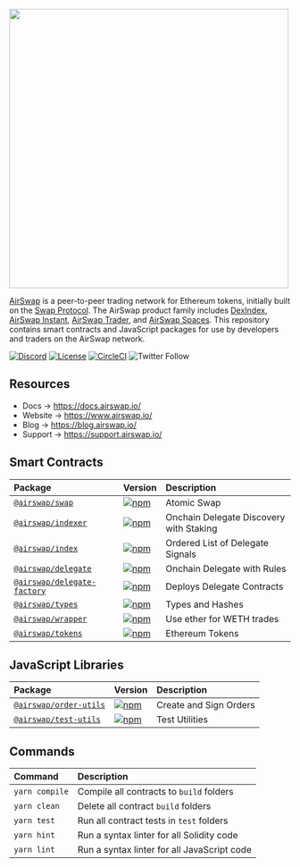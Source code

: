 <br />
<img src="https://swap.tech/images/airswap-high-res.png" width="500"/>
<br />

[AirSwap](https://www.airswap.io/) is a peer-to-peer trading network for Ethereum tokens, initially built on the [Swap Protocol](https://swap.tech/whitepaper/). The AirSwap product family includes [DexIndex](https://dexindex.io/), [AirSwap Instant](https://instant.airswap.io/), [AirSwap Trader](https://trader.airswap.io/), and [AirSwap Spaces](https://spaces.airswap.io/). This repository contains smart contracts and JavaScript packages for use by developers and traders on the AirSwap network.

[![Discord](https://img.shields.io/discord/590643190281928738.svg)](https://chat.airswap.io)
[![License](https://img.shields.io/badge/License-Apache%202.0-blue.svg)](https://opensource.org/licenses/Apache-2.0)
[![CircleCI](https://circleci.com/gh/airswap/airswap-protocols.svg?style=svg&circle-token=73bd6668f836ce4306dbf6ca32109ddbb5b7e1fe)](https://circleci.com/gh/airswap/airswap-protocols)
![Twitter Follow](https://img.shields.io/twitter/follow/airswap?style=social)

## Resources

- Docs → https://docs.airswap.io/
- Website → https://www.airswap.io/
- Blog → https://blog.airswap.io/
- Support → https://support.airswap.io/

## Smart Contracts

| Package                                            | Version                                                                                                           | Description                         |
| :------------------------------------------------- | :---------------------------------------------------------------------------------------------------------------- | :---------------------------------- |
| [`@airswap/swap`](/protocols/swap)                 | [![npm](https://img.shields.io/npm/v/@airswap/swap)](https://www.npmjs.com/package/@airswap/swap)                 | Atomic Swap                         |
| [`@airswap/indexer`](/protocols/indexer)           | [![npm](https://img.shields.io/npm/v/@airswap/indexer)](https://www.npmjs.com/package/@airswap/indexer)           | Onchain Delegate Discovery with Staking |
| [`@airswap/index`](/protocols/index)               | [![npm](https://img.shields.io/npm/v/@airswap/index)](https://www.npmjs.com/package/@airswap/index)               | Ordered List of Delegate Signals        |
| [`@airswap/delegate`](/protocols/delegate)                 | [![npm](https://img.shields.io/npm/v/@airswap/delegate)](https://www.npmjs.com/package/@airswap/delegate)                 | Onchain Delegate with Rules             |
| [`@airswap/delegate-factory`](/protocols/delegate-factory) | [![npm](https://img.shields.io/npm/v/@airswap/delegate-factory)](https://www.npmjs.com/package/@airswap/delegate-factory) | Deploys Delegate Contracts              |
| [`@airswap/types`](/protocols/types)               | [![npm](https://img.shields.io/npm/v/@airswap/types)](https://www.npmjs.com/package/@airswap/types)               | Types and Hashes                    |
| [`@airswap/wrapper`](/helpers/wrapper)             | [![npm](https://img.shields.io/npm/v/@airswap/wrapper)](https://www.npmjs.com/package/@airswap/wrapper)           | Use ether for WETH trades           |
| [`@airswap/tokens`](/helpers/tokens)               | [![npm](https://img.shields.io/npm/v/@airswap/tokens)](https://www.npmjs.com/package/@airswap/tokens)             | Ethereum Tokens                     |

## JavaScript Libraries

| Package                                         | Version                                                                                                         | Description            |
| :---------------------------------------------- | :-------------------------------------------------------------------------------------------------------------- | :--------------------- |
| [`@airswap/order-utils`](/packages/order-utils) | [![npm](https://img.shields.io/npm/v/@airswap/order-utils)](https://www.npmjs.com/package/@airswap/order-utils) | Create and Sign Orders |
| [`@airswap/test-utils`](/packages/test-utils)   | [![npm](https://img.shields.io/npm/v/@airswap/test-utils)](https://www.npmjs.com/package/@airswap/test-utils)   | Test Utilities         |

## Commands

| Command        | Description                                 |
| :------------- | :------------------------------------------ |
| `yarn compile` | Compile all contracts to `build` folders    |
| `yarn clean`   | Delete all contract `build` folders         |
| `yarn test`    | Run all contract tests in `test` folders    |
| `yarn hint`    | Run a syntax linter for all Solidity code   |
| `yarn lint`    | Run a syntax linter for all JavaScript code |
